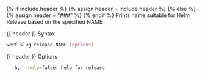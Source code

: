 {% if include.header %}
{% assign header = include.header %}
{% else %}
{% assign header = "###" %}
{% endif %}
Prints name suitable for Helm Release based on the specified NAME

{{ header }} Syntax

```bash
werf slug release NAME [options]
```

{{ header }} Options

```bash
  -h, --help=false: help for release
```

